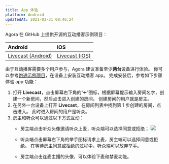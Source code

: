 ```yaml
---
title: App 体验
platform: Android
updatedAt: 2021-03-31 08:46:24
---
```

Agora 在 GitHub 上提供开源的互动播客示例项目：

| Android | iOS |
| :----------------------------------------------------------- | :----------------------------------------------------------- |
| [Livecast (Android)](https://github.com/AgoraIO-Usecase/InteractivePodcast/tree/main/Android) | [Livecast (iOS)](https://github.com/AgoraIO-Usecase/InteractivePodcast/tree/main/iOS) |


由于互动播客需要多个用户参与，Agora 建议准备至少**两台**设备进行体验。 你可以参考[跑通示例项目](./run_livecast)，在设备上安装互动播客 app。 完成安装后，参考如下步骤体验 app 功能：

1. 打开 **Livecast**，点击屏幕右下角的“➕”图标，根据屏幕提示输入房间名字，创建一个新房间，然后点击进入创建的房间。 创建房间的用户就是房主。
2. 在另外一台设备上打开 **Livecast**，在房间列表中找到第 1 步创建的房间，点击进入。 此时进入房间的用户是听众。
3. 房主和听众可以通过以下方式互动：
   - 房主端点击听众头像邀请听众上麦，听众端可以选择同意或拒绝；
![](https://web-cdn.agora.io/docs-files/1617007844227)
   - 听众端点击屏幕右下角的举手图标请求上麦，房主端可以选择同意或拒绝。 在等待房主同意或拒绝的过程中，听众端可以放弃举手。

   - 房主端点击连麦主播的头像，可以体验下麦和禁麦功能。

